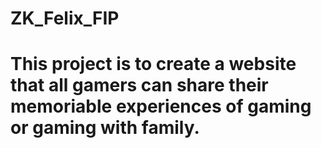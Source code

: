 # ZK_Felix_FIP
# This project is to create a website that all gamers can share their memoriable experiences of gaming or gaming with family.
